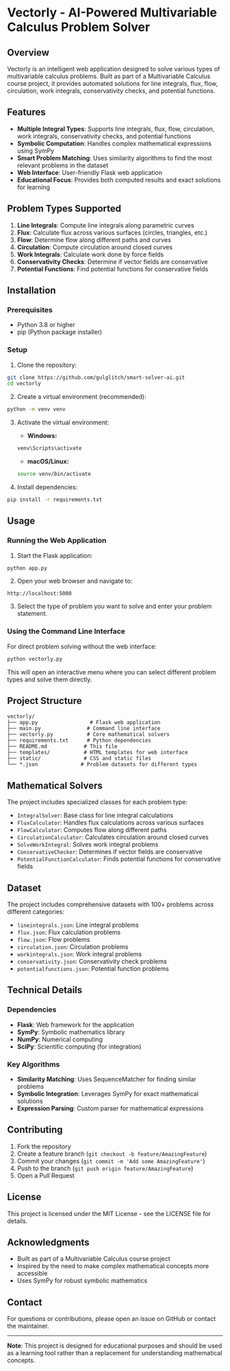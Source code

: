 # Vectorly - AI-Powered Multivariable Calculus Problem Solver

## Overview

Vectorly is an intelligent web application designed to solve various types of multivariable calculus problems. Built as part of a Multivariable Calculus course project, it provides automated solutions for line integrals, flux, flow, circulation, work integrals, conservativity checks, and potential functions.

## Features

- **Multiple Integral Types**: Supports line integrals, flux, flow, circulation, work integrals, conservativity checks, and potential functions
- **Symbolic Computation**: Handles complex mathematical expressions using SymPy
- **Smart Problem Matching**: Uses similarity algorithms to find the most relevant problems in the dataset
- **Web Interface**: User-friendly Flask web application
- **Educational Focus**: Provides both computed results and exact solutions for learning

## Problem Types Supported

1. **Line Integrals**: Compute line integrals along parametric curves
2. **Flux**: Calculate flux across various surfaces (circles, triangles, etc.)
3. **Flow**: Determine flow along different paths and curves
4. **Circulation**: Compute circulation around closed curves
5. **Work Integrals**: Calculate work done by force fields
6. **Conservativity Checks**: Determine if vector fields are conservative
7. **Potential Functions**: Find potential functions for conservative fields

## Installation

### Prerequisites
- Python 3.8 or higher
- pip (Python package installer)

### Setup
1. Clone the repository:
```bash
git clone https://github.com/gulglitch/smart-solver-ai.git
cd vectorly
```

2. Create a virtual environment (recommended):
```bash
python -m venv venv
```

3. Activate the virtual environment:
   - **Windows:**
   ```bash
   venv\Scripts\activate
   ```
   - **macOS/Linux:**
   ```bash
   source venv/bin/activate
   ```

4. Install dependencies:
```bash
pip install -r requirements.txt
```

## Usage

### Running the Web Application
1. Start the Flask application:
```bash
python app.py
```

2. Open your web browser and navigate to:
```
http://localhost:5000
```

3. Select the type of problem you want to solve and enter your problem statement.

### Using the Command Line Interface
For direct problem solving without the web interface:
```bash
python vectorly.py
```

This will open an interactive menu where you can select different problem types and solve them directly.

## Project Structure

```
vectorly/
├── app.py                 # Flask web application
├── main.py               # Command line interface
├── vectorly.py           # Core mathematical solvers
├── requirements.txt      # Python dependencies
├── README.md            # This file
├── templates/           # HTML templates for web interface
├── static/              # CSS and static files
└── *.json              # Problem datasets for different types
```

## Mathematical Solvers

The project includes specialized classes for each problem type:

- `IntegralSolver`: Base class for line integral calculations
- `FluxCalculator`: Handles flux calculations across various surfaces
- `FlowCalculator`: Computes flow along different paths
- `CirculationCalculator`: Calculates circulation around closed curves
- `SolveWorkIntegral`: Solves work integral problems
- `ConservativeChecker`: Determines if vector fields are conservative
- `PotentialFunctionCalculator`: Finds potential functions for conservative fields

## Dataset

The project includes comprehensive datasets with 100+ problems across different categories:
- `lineintegrals.json`: Line integral problems
- `flux.json`: Flux calculation problems
- `flow.json`: Flow problems
- `circulation.json`: Circulation problems
- `workintegrals.json`: Work integral problems
- `conservativity.json`: Conservativity check problems
- `potentialfunctions.json`: Potential function problems

## Technical Details

### Dependencies
- **Flask**: Web framework for the application
- **SymPy**: Symbolic mathematics library
- **NumPy**: Numerical computing
- **SciPy**: Scientific computing (for integration)

### Key Algorithms
- **Similarity Matching**: Uses SequenceMatcher for finding similar problems
- **Symbolic Integration**: Leverages SymPy for exact mathematical solutions
- **Expression Parsing**: Custom parser for mathematical expressions

## Contributing

1. Fork the repository
2. Create a feature branch (`git checkout -b feature/AmazingFeature`)
3. Commit your changes (`git commit -m 'Add some AmazingFeature'`)
4. Push to the branch (`git push origin feature/AmazingFeature`)
5. Open a Pull Request

## License

This project is licensed under the MIT License - see the LICENSE file for details.

## Acknowledgments

- Built as part of a Multivariable Calculus course project
- Inspired by the need to make complex mathematical concepts more accessible
- Uses SymPy for robust symbolic mathematics

## Contact

For questions or contributions, please open an issue on GitHub or contact the maintainer.

---

**Note**: This project is designed for educational purposes and should be used as a learning tool rather than a replacement for understanding mathematical concepts. 
